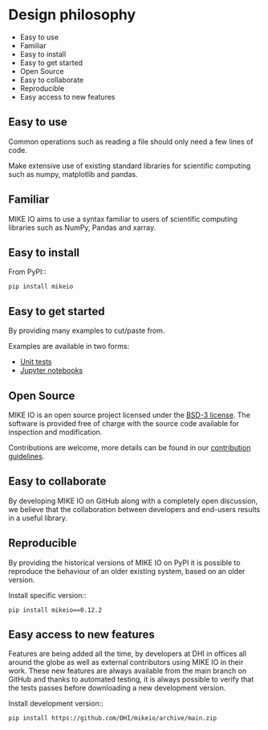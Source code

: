 # Design philosophy

* Easy to use
* Familiar
* Easy to install
* Easy to get started
* Open Source​
* Easy to collaborate​
* Reproducible
* Easy access to new features


## Easy to use

Common operations such as reading a file should only need a few lines of code.

Make extensive use of existing standard libraries for scientific computing such as numpy, matplotlib and pandas.


## Familiar

MIKE IO aims to use a syntax familiar to users of scientific computing libraries such as NumPy, Pandas and xarray.

## Easy to install

From PyPI::

    pip install mikeio

## Easy to get started
By providing many examples to cut/paste from.

Examples are available in two forms:

* [Unit tests](https://github.com/DHI/mikeio/tree/main/tests)
* [Jupyter notebooks](https://nbviewer.jupyter.org/github/DHI/mikeio/tree/main/notebooks/)

## Open Source​
MIKE IO is an open source project licensed under the [BSD-3 license](https://github.com/DHI/mikeio/blob/main/License.txt).
The software is provided free of charge with the source code available for inspection and modification.

Contributions are welcome, more details can be found in our [contribution guidelines](https://github.com/DHI/mikeio/blob/main/CONTRIBUTING.md).

## Easy to collaborate
By developing MIKE IO on GitHub along with a completely open discussion, we believe that the collaboration between developers and end-users results in a useful library.

## Reproducible
By providing the historical versions of MIKE IO on PyPI it is possible to reproduce the behaviour of an older existing system, based on an older version.

Install specific version::

```
pip install mikeio==0.12.2
```

## Easy access to new features
Features are being added all the time, by developers at DHI in offices all around the globe as well as external contributors using MIKE IO in their work.
These new features are always available from the main branch on GitHub and thanks to automated testing, it is always possible to verify that the tests passes before downloading a new development version.

Install development version::

```
pip install https://github.com/DHI/mikeio/archive/main.zip
```
